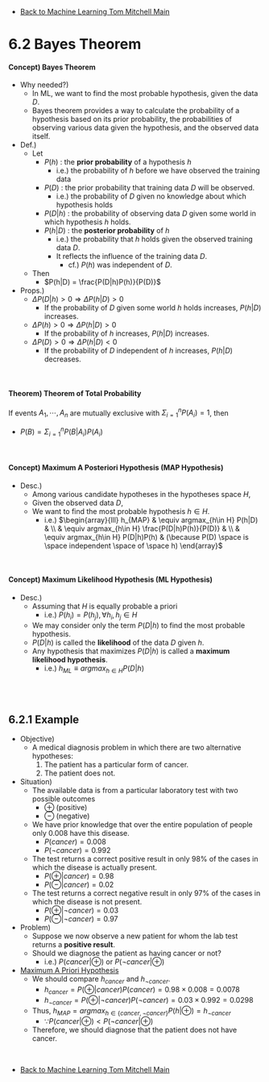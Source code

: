 * [Back to Machine Learning Tom Mitchell Main](../../main.md)

# 6.2 Bayes Theorem

#### Concept) Bayes Theorem
- Why needed?)
  - In ML, we want to find the most probable hypothesis, given the data $D$.
  - Bayes theorem provides a way to calculate the probability of a hypothesis based on its prior probability, the probabilities of observing various data given the hypothesis, and the observed data itself.
- Def.)
  - Let
    - $P(h)$ : the **prior probability** of a hypothesis $h$
      - i.e.) the probability of $h$ before we have observed the training data
    - $P(D)$ : the prior probability that training data $D$ will be observed.
      - i.e.) the probability of $D$ given no knowledge about which hypothesis holds
    - $P(D|h)$ : the probability of observing data $D$ given some world in which hypothesis $h$ holds.
    - $P(h|D)$ : the **posterior probability** of $h$
      - i.e.) the probability that $h$ holds given the observed training data $D$.
      - It reflects the influence of the training data $D$.
        - cf.) $P(h)$ was independent of $D$.
  - Then
    - $P(h|D) = \frac{P(D|h)P(h)}{P(D)}$
- Props.)
  - $\Delta P(D|h) \gt 0 \Rightarrow \Delta P(h|D) \gt 0$
    - If the probability of $D$ given some world $h$ holds increases, $P(h|D)$ increases.
  - $\Delta P(h) \gt 0 \Rightarrow \Delta P(h|D) \gt 0$
    - If the probability of $h$ increases, $P(h|D)$ increases.
  - $\Delta P(D) \gt 0 \Rightarrow \Delta P(h|D) \lt 0$
    - If the probability of $D$ independent of $h$ increases, $P(h|D)$ decreases.

<br>

#### Theorem) Theorem of Total Probability
If events $A_1, \cdots, A_n$ are mutually exclusive with $\Sigma_{i=1}^n P(A_i) = 1$, then
- $P(B) = \Sigma_{i=1}^n P(B|A_i)P(A_i)$

<br>

#### Concept) Maximum A Posteriori Hypothesis (MAP Hypothesis)
- Desc.)
  - Among various candidate hypotheses in the hypotheses space $H$,
  - Given the observed data $D$,
  - We want to find the most probable hypothesis $h \in H$.
    - i.e.) $`\begin{array}{lll} h_{MAP} & \equiv argmax_{h\in H} P(h|D) & \\ & \equiv argmax_{h\in H} \frac{P(D|h)P(h)}{P(D)} & \\ & \equiv argmax_{h\in H} P(D|h)P(h) & (\because P(D) \space is \space independent \space of \space h) \end{array}`$


<br>

#### Concept) Maximum Likelihood Hypothesis (ML Hypothesis)
- Desc.)
  - Assuming that $H$ is equally probable a priori
    - i.e.) $P(h_i) = P(h_j), \forall h_i, h_j \in H$
  - We may consider only the term $P(D|h)$ to find the most probable hypothesis.
  - $P(D|h)$ is called the **likelihood** of the data $D$ given $h$.
  - Any hypothesis that maximizes $P(D|h)$ is called a **maximum likelihood hypothesis**.
    - i.e.) $h_{ML} \equiv argmax_{h \in H} P(D|h)$

<br><br>

## 6.2.1 Example
- Objective)
  - A medical diagnosis problem in which there are two alternative hypotheses: 
    1. The patient has a particular form of cancer. 
    2. The patient does not.
- Situation)
  - The available data is from a particular laboratory test with two possible outcomes
    - $\oplus$ (positive) 
    - $\ominus$ (negative)
  - We have prior knowledge that over the entire population of people only 0.008 have this disease.
    - $P(cancer)=0.008$
    - $P(\neg cancer)=0.992$
  - The test returns a correct positive result in only 98% of the cases in which the disease is actually present.
    - $P(\oplus | cancer) = 0.98$
    - $P(\ominus | cancer) = 0.02$
  - The test returns a correct negative result in only 97% of the cases in which the disease is not present.
    - $P(\oplus | \neg cancer) = 0.03$
    - $P(\ominus | \neg cancer) = 0.97$
- Problem)
  - Suppose we now observe a new patient for whom the lab test returns a **positive result**. 
  - Should we diagnose the patient as having cancer or not?
    - i.e.) $P(cancer | \oplus)$ or $P(\neg cancer | \oplus)$
- [Maximum A Priori Hypothesis](#concept-maximum-a-posteriori-hypothesis-map-hypothesis)
  - We should compare $h_{cancer}$ and $h_{\neg cancer}$.
    - $h_{cancer} = P(\oplus|cancer)P(cancer) = 0.98 \times 0.008 = 0.0078$
    - $h_{\neg cancer} = P(\oplus|\neg cancer)P(\neg cancer) = 0.03 \times 0.992 = 0.0298$
  - Thus, $h_{MAP} = argmax_{h \in \lbrace cancer, \neg cancer \rbrace} P(h|\oplus) = h_{\neg cancer}$
    - $\because P(cancer | \oplus) \lt P(\neg cancer | \oplus)$
  - Therefore, we should diagnose that the patient does not have cancer.



<br>

* [Back to Machine Learning Tom Mitchell Main](../../main.md)